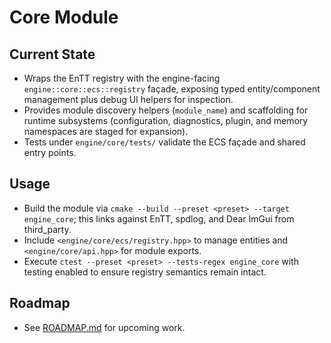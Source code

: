# Core Module

## Current State
- Wraps the EnTT registry with the engine-facing `engine::core::ecs::registry` façade, exposing typed entity/component management plus debug UI helpers for inspection.
- Provides module discovery helpers (`module_name`) and scaffolding for runtime subsystems (configuration, diagnostics, plugin, and memory namespaces are staged for expansion).
- Tests under `engine/core/tests/` validate the ECS façade and shared entry points.

## Usage
- Build the module via `cmake --build --preset <preset> --target engine_core`; this links against EnTT, spdlog, and Dear ImGui from third_party.
- Include `<engine/core/ecs/registry.hpp>` to manage entities and `<engine/core/api.hpp>` for module exports.
- Execute `ctest --preset <preset> --tests-regex engine_core` with testing enabled to ensure registry semantics remain intact.

## Roadmap
- See [ROADMAP.md](ROADMAP.md) for upcoming work.

